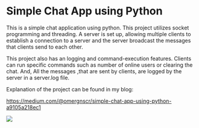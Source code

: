# Simple Chat App using Python
This is a simple chat application using python. This project utilizes socket programming and threading. A server is set up, allowing multiple clients to establish a connection to a server and the server broadcast the messages that clients send to each other.

This project also has an logging and command-execution features. Clients can run specific commands such as number of online users or clearing the chat. And, All the messages ,that are sent by clients, are logged by the server in a server.log file.


Explanation of the project can be found in my blog:

https://medium.com/@omergnscr/simple-chat-app-using-python-a9105a218ec1


![](https://github.com/OmerGnscr/Simple-Chat-App/blob/main/tcp-chat-app-python.gif)
